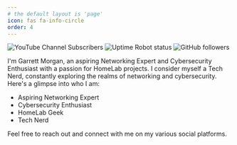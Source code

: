 ```yaml
---
# the default layout is 'page'
icon: fas fa-info-circle
order: 4
---
```

![YouTube Channel Subscribers](https://img.shields.io/youtube/channel/subscribers/UCqVXgSg-7MO_a8LBcCQPPXw?logo=Youtube&style=for-the-badge) ![Uptime Robot status](https://img.shields.io/uptimerobot/status/m795876240-550b567ea2d1812d28283a9b?style=for-the-badge&label=MorganServer) ![GitHub followers](https://img.shields.io/github/followers/gmorgan9?logo=GitHub&style=for-the-badge)

<!-- > Add Markdown syntax content to file `_tabs/about.md`{: .filepath } and it will show up on this page.
{: .prompt-tip } -->


I'm Garrett Morgan, an aspiring Networking Expert and Cybersecurity Enthusiast with a passion for HomeLab projects. I consider myself a Tech Nerd, constantly exploring the realms of networking and cybersecurity. Here's a glimpse into who I am:

- Aspiring Networking Expert
- Cybersecurity Enthusiast
- HomeLab Geek
- Tech Nerd

Feel free to reach out and connect with me on my various social platforms.

